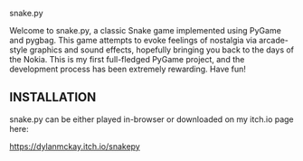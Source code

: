 snake.py

Welcome to snake.py, a classic Snake game implemented using PyGame and pygbag. This game attempts to evoke feelings of nostalgia via arcade-style graphics and sound effects, hopefully bringing you back to the days of the Nokia. This is my first full-fledged PyGame project, and the development process has been extremely rewarding. Have fun!

INSTALLATION
------------
snake.py can be either played in-browser or downloaded on my itch.io page here:

https://dylanmckay.itch.io/snakepy
